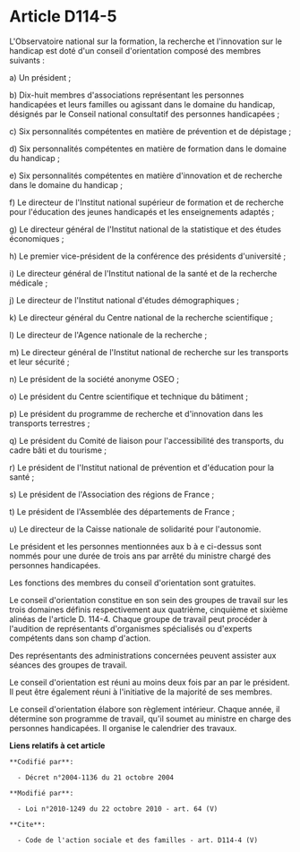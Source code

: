 # Article D114-5

L'Observatoire national sur la formation, la recherche et l'innovation sur le handicap est doté d'un conseil d'orientation
composé des membres suivants : 

a) Un président ; 

b) Dix-huit membres d'associations représentant les personnes handicapées et leurs familles ou agissant dans le domaine du
handicap, désignés par le Conseil national consultatif des personnes handicapées ; 

c) Six personnalités compétentes en matière de prévention et de dépistage ; 

d) Six personnalités compétentes en matière de formation dans le domaine du handicap ; 

e) Six personnalités compétentes en matière d'innovation et de recherche dans le domaine du handicap ; 

f) Le directeur de l'Institut national supérieur de formation et de recherche pour l'éducation des jeunes handicapés et les
enseignements adaptés ; 

g) Le directeur général de l'Institut national de la statistique et des études économiques ; 

h) Le premier vice-président de la conférence des présidents d'université ; 

i) Le directeur général de l'Institut national de la santé et de la recherche médicale ; 

j) Le directeur de l'Institut national d'études démographiques ; 

k) Le directeur général du Centre national de la recherche scientifique ; 

l) Le directeur de l'Agence nationale de la recherche ; 

m) Le directeur général de l'Institut national de recherche sur les transports et leur sécurité ; 

n) Le président de la société anonyme OSEO ; 

o) Le président du Centre scientifique et technique du bâtiment ; 

p) Le président du programme de recherche et d'innovation dans les transports terrestres ; 

q) Le président du Comité de liaison pour l'accessibilité des transports, du cadre bâti et du tourisme ; 

r) Le président de l'Institut national de prévention et d'éducation pour la santé ; 

s) Le président de l'Association des régions de France ; 

t) Le président de l'Assemblée des départements de France ; 

u) Le directeur de la Caisse nationale de solidarité pour l'autonomie. 

Le président et les personnes mentionnées aux b à e ci-dessus sont nommés pour une durée de trois ans par arrêté du ministre
chargé des personnes handicapées. 

Les fonctions des membres du conseil d'orientation sont gratuites. 

Le conseil d'orientation constitue en son sein des groupes de travail sur les trois domaines définis respectivement aux
quatrième, cinquième et sixième alinéas de l'article D. 114-4. Chaque groupe de travail peut procéder à l'audition de
représentants d'organismes spécialisés ou d'experts compétents dans son champ d'action. 

Des représentants des administrations concernées peuvent assister aux séances des groupes de travail. 

Le conseil d'orientation est réuni au moins deux fois par an par le président. Il peut être également réuni à l'initiative de
la majorité de ses membres. 

Le conseil d'orientation élabore son règlement intérieur. Chaque année, il détermine son programme de travail, qu'il soumet
au ministre en charge des personnes handicapées. Il organise le calendrier des travaux.

**Liens relatifs à cet article**

	**Codifié par**:

	  - Décret n°2004-1136 du 21 octobre 2004

	**Modifié par**:

	  - Loi n°2010-1249 du 22 octobre 2010 - art. 64 (V)

	**Cite**:

	  - Code de l'action sociale et des familles - art. D114-4 (V)
